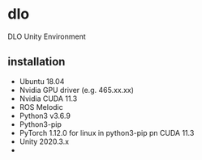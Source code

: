 # dlo
DLO Unity Environment

## installation

- Ubuntu 18.04
- Nvidia GPU driver (e.g. 465.xx.xx)
- Nvidia CUDA 11.3
- ROS Melodic
- Python3 v3.6.9
- Python3-pip
- PyTorch 1.12.0 for linux in python3-pip pn CUDA 11.3
- Unity 2020.3.x
-
